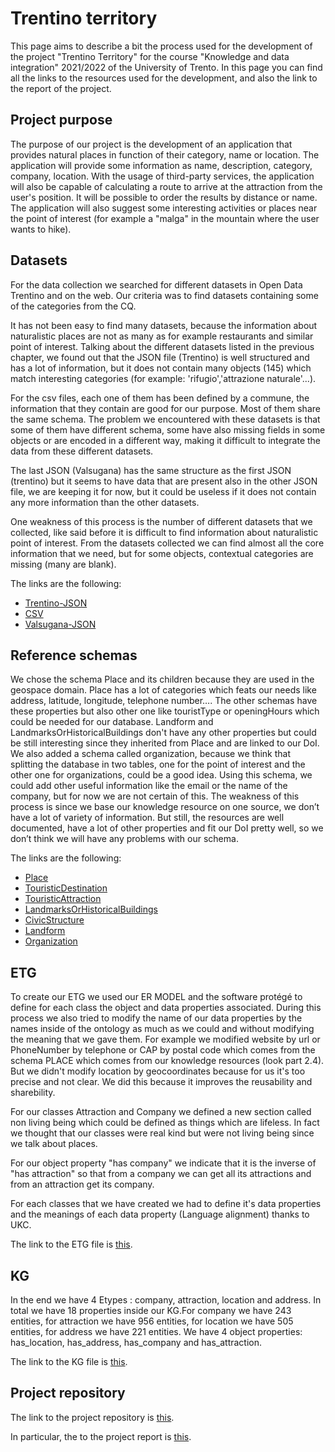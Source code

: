 # Trentino territory

This page aims to describe a bit the process used for the development of the project "Trentino Territory" for the course "Knowledge and data integration" 2021/2022 of the University of Trento. In this page you can find all the links to the resources used for the development, and also the link to the report of the project.

## Project purpose
The purpose of our project is the development of an application that provides natural places in function of their category, name or location. The application will provide some information as name, description, category, company, location. With the usage of third-party services, the application will also be capable of calculating a route to arrive at the attraction from the user's position. It will be possible to order the results by distance or name. The application will also suggest some interesting activities or places near the point of interest (for example a "malga" in the mountain where the user wants to hike).

## Datasets
For the data collection we searched for different datasets in Open Data Trentino and on the web. Our criteria was to find datasets containing some of the categories from the CQ. 

It has not been easy to find many datasets, because the information about naturalistic places are not as many as for example restaurants and similar point of interest.
Talking about the different datasets listed in the previous chapter, we found out that the JSON file (Trentino) is well structured and has a lot of information, but it does not contain many objects (145) which match  interesting categories  (for example: 'rifugio','attrazione naturale'...).

For the csv files, each one of them has been defined by a commune, the information that they contain are good for our purpose. Most of them share the same schema. The problem we encountered with these datasets is that some of them have different schema, some have also missing fields in some objects or are encoded in a different way, making it difficult to integrate the data from these different datasets. 

The last JSON (Valsugana) has the same structure as the first JSON (trentino) but it seems to have data that are present also in the other JSON file, we are keeping it for now, but it could be useless if it does not contain any more information than the other datasets.

One weakness of this process is the number of different datasets that we collected, like said before it is difficult to find information about naturalistic point of interest. From the datasets collected we can find almost all the core information that we need, but for some objects, contextual categories are missing  (many are blank).

The links are the following:
<ul>
  <li><a href="https://dati.trentino.it/en_GB/dataset/punti-di-interesse-del-trentino">Trentino-JSON</a></li>
  <li><a href="https://dati.trentino.it/en_GB/dataset?tags=luoghi+e+punti+di+interesse">CSV</a></li>
  <li><a href="https://dati.trentino.it/en_GB/dataset/punti-di-interesse-valsugana">Valsugana-JSON</a></li>
</ul>

## Reference schemas
We chose the schema Place and its children because  they are used in the geospace domain. Place has a lot of categories which feats our needs like address, latitude, longitude, telephone number…. The other schemas have these properties but also other one like touristType or openingHours which could be needed for our database.
Landform and LandmarksOrHistoricalBuildings don't have any other properties but could be still interesting since they inherited from Place and are linked to our DoI. 
We also added a schema called organization, because we think that splitting the database in two tables, one for the point of interest and the other one for organizations, could be a good idea. Using this schema, we could add other useful information like the email or the name of the company, but for now  we are not certain of this.
The weakness of this process is since we base our knowledge resource on one source, we don’t have a lot of variety of information. But still, the resources are well documented, have a lot of other properties and fit our DoI pretty well, so we don’t think we will have any problems with our schema.

The links are the following:
<ul>
  <li><a href="https://schema.org/Place">Place</a></li>
  <li><a href="https://schema.org/TouristDestination">TouristicDestination</a></li>
  <li><a href="https://schema.org/TouristAttraction">TouristicAttraction</a></li>
  <li><a href="https://schema.org/LandmarksOrHistoricalBuildings">LandmarksOrHistoricalBuildings</a></li>
  <li><a href="https://schema.org/CivicStructure">CivicStructure</a></li>
  <li><a href="https://schema.org/Landform">Landform</a></li>
  <li><a href="https://schema.org/Organization">Organization</a></li>
</ul>

## ETG
To create our ETG we used our ER MODEL and the software protégé to define for each class the object and data properties associated. During this process we also tried to modify the name of our data properties by the names inside of the ontology as much as we could and without modifying the meaning that we gave them. For example we modified website by url or PhoneNumber by telephone or CAP by postal code which comes from the schema PLACE which comes from our knowledge resources (look part 2.4). But we didn't modify location by geocoordinates because for us it's too precise and not clear. We did this because it improves the reusability and sharebility.

For our classes Attraction and Company we defined a new section called non living being which could be defined as things which are lifeless. In fact we thought that our classes were real kind but were not living being since we talk about places. 

For our object property "has company" we indicate that it is the inverse of "has attraction" so that from a company we can get all its attractions and from an attraction get its company.

For each classes that we have created we had to define it's data properties and the meanings of each data property (Language alignment) thanks to UKC.

The link to the ETG file is <a href="https://github.com/AndreFrigo/Trentino-territory/blob/main/Teleologies/Formal%20Modeling/ETG.owl">this</a>.

## KG
In the end we have 4 Etypes : company, attraction, location and address. In total we have 18 properties inside our KG.For company we have 243 entities, for attraction we have 956 entities, for location we have 505 entities, for address we have 221 entities.
We have 4 object properties: has_location, has_address, has_company and has_attraction. 

The link to the KG file is <a href="https://github.com/AndreFrigo/Trentino-territory/blob/main/Datasets/Data%20Integration/EG%20(RDF).rdf">this</a>.

## Project repository
The link to the project repository is <a href="https://github.com/AndreFrigo/Trentino-territory">this</a>.

In particular, the to the project report is <a href="https://github.com/AndreFrigo/Trentino-territory/blob/main/Documentation/Project%20Report.pdf">this</a>.

